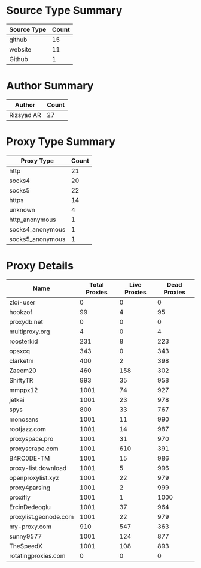 # Source Type Summary

| Source Type | Count |
|-------------|-------|
| github | 15 |
| website | 11 |
| Github | 1 |


# Author Summary

| Author | Count |
|--------|-------|
| Rizsyad AR | 27 |


# Proxy Type Summary

| Proxy Type | Count |
|------------|-------|
| http | 21 |
| socks4 | 20 |
| socks5 | 22 |
| https | 14 |
| unknown | 4 |
| http_anonymous | 1 |
| socks4_anonymous | 1 |
| socks5_anonymous | 1 |


# Proxy Details

| Name | Total Proxies | Live Proxies | Dead Proxies |
|------|---------------|--------------|---------------|
| zloi-user | 0 | 0 | 0 |
| hookzof | 99 | 4 | 95 |
| proxydb.net | 0 | 0 | 0 |
| multiproxy.org | 4 | 0 | 4 |
| roosterkid | 231 | 8 | 223 |
| opsxcq | 343 | 0 | 343 |
| clarketm | 400 | 2 | 398 |
| Zaeem20 | 460 | 158 | 302 |
| ShiftyTR | 993 | 35 | 958 |
| mmppx12 | 1001 | 74 | 927 |
| jetkai | 1001 | 23 | 978 |
| spys | 800 | 33 | 767 |
| monosans | 1001 | 11 | 990 |
| rootjazz.com | 1001 | 14 | 987 |
| proxyspace.pro | 1001 | 31 | 970 |
| proxyscrape.com | 1001 | 610 | 391 |
| B4RC0DE-TM | 1001 | 15 | 986 |
| proxy-list.download | 1001 | 5 | 996 |
| openproxylist.xyz | 1001 | 22 | 979 |
| proxy4parsing | 1001 | 2 | 999 |
| proxifly | 1001 | 1 | 1000 |
| ErcinDedeoglu | 1001 | 37 | 964 |
| proxylist.geonode.com | 1001 | 22 | 979 |
| my-proxy.com | 910 | 547 | 363 |
| sunny9577 | 1001 | 124 | 877 |
| TheSpeedX | 1001 | 108 | 893 |
| rotatingproxies.com | 0 | 0 | 0 |
